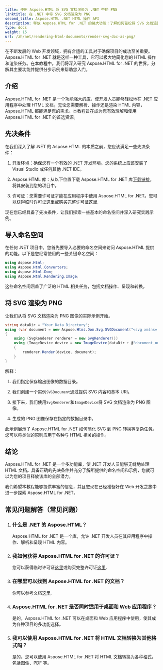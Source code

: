 ```yaml
---
title: 使用 Aspose.HTML 将 SVG 文档渲染为 .NET 中的 PNG
linktitle: 在 .NET 中将 SVG 文档渲染为 PNG
second_title: Aspose.HTML .NET HTML 操作 API
description: 释放 Aspose.HTML for .NET 的强大功能！了解如何轻松将 SVG 文档渲染为 PNG。深入研究分步示例和常见问题解答。现在就开始！
type: docs
weight: 15
url: /zh/net/rendering-html-documents/render-svg-doc-as-png/
---
```


在不断发展的 Web 开发领域，拥有合适的工具对于确保项目的成功至关重要。 Aspose.HTML for .NET 就是这样一种工具，它可以极大地简化您的 HTML 操作和渲染任务。在本教程中，我们将深入研究 Aspose.HTML for .NET 的世界，分解其主要功能并提供分步示例来帮助您入门。

## 介绍

Aspose.HTML for .NET 是一个功能强大的库，使开发人员能够轻松地在 .NET 应用程序中处理 HTML 文档。无论您需要解析、操作还是渲染 HTML 内容，Aspose.HTML 都能满足您的需求。本教程旨在成为您有效理解和使用 Aspose.HTML for .NET 的首选资源。

## 先决条件

在我们深入了解 .NET 的 Aspose.HTML 的本质之前，您应该满足一些先决条件：

1. 开发环境：确保您有一个有效的 .NET 开发环境。您的系统上应该安装了 Visual Studio 或任何其他 .NET IDE。

2.  Aspose.HTML 库：从以下位置下载 Aspose.HTML for .NET 库[下载链接](https://releases.aspose.com/html/net/)。将其安装到您的项目中。

3. 许可证：您需要许可证才能在应用程序中使用 Aspose.HTML for .NET。您可以获得临时许可证[这里](https://purchase.aspose.com/temporary-license/)或购买完整许可证[这里](https://purchase.aspose.com/buy).

现在您已经具备了先决条件，让我们探索一些基本的命名空间并深入研究实践示例。

## 导入命名空间

在任何 .NET 项目中，您首先要导入必要的命名空间来访问 Aspose.HTML 提供的功能。以下是您经常使用的一些关键命名空间：

```csharp
using Aspose.Html;
using Aspose.Html.Converters;
using Aspose.Html.Dom;
using Aspose.Html.Rendering.Image;
```

这些命名空间涵盖了广泛的 HTML 相关任务，包括文档操作、呈现和转换。

## 将 SVG 渲染为 PNG

让我们从将 SVG 文档渲染为 PNG 图像的实际示例开始。

```csharp
string dataDir = "Your Data Directory";
using (var document = new Aspose.Html.Dom.Svg.SVGDocument("<svg xmlns='http://www.w3.org/2000/svg'><circle cx='50' cy='50' r='40'/></svg>", @"c:\work\"))
{
    using (SvgRenderer renderer = new SvgRenderer())
    using (ImageDevice device = new ImageDevice(dataDir + @"document_out.png"))
    {
        renderer.Render(device, document);
    }
}
```

解释：

1. 我们指定保存输出图像的数据目录。

2. 我们创建一个实例`SVGDocument`通过提供 SVG 内容和基本 URI。

3. 接下来，我们使用`SvgRenderer`和`ImageDevice`将 SVG 文档渲染为 PNG 图像。

4. 生成的 PNG 图像保存在指定的数据目录中。

此示例展示了 Aspose.HTML for .NET 如何简化 SVG 到 PNG 转换等复杂任务。您可以将类似的原则应用于各种与 HTML 相关的操作。

## 结论

Aspose.HTML for .NET 是一个多功能库，使 .NET 开发人员能够无缝地处理 HTML 文档。具备正确的先决条件并充分了解所提供的命名空间和示例，您就可以为您的项目释放该库的全部潜力。

我们希望本教程能够提供丰富的信息，并且您现在已经准备好在 Web 开发之旅中进一步探索 Aspose.HTML for .NET。

## 常见问题解答（常见问题）

1. ### 什么是 .NET 的 Aspose.HTML？
   Aspose.HTML for .NET 是一个库，允许 .NET 开发人员在其应用程序中操作、解析和呈现 HTML 内容。

2. ### 我如何获得 Aspose.HTML for .NET 的许可证？
   您可以获得临时许可证[这里](https://purchase.aspose.com/temporary-license/)或购买完整许可证[这里](https://purchase.aspose.com/buy).

3. ### 在哪里可以找到 Aspose.HTML for .NET 的文档？
   你可以参考文档[这里](https://reference.aspose.com/html/net/).

4. ### Aspose.HTML for .NET 是否同时适用于桌面和 Web 应用程序？
   是的，Aspose.HTML for .NET 可以在桌面和 Web 应用程序中使用，使其成为各种项目的多功能选择。

5. ### 我可以使用 Aspose.HTML for .NET 将 HTML 文档转换为其他格式吗？
   是的，您可以使用 Aspose.HTML for .NET 将 HTML 文档转换为各种格式，包括图像、PDF 等。

